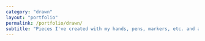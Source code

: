 ```yaml
---
category: "drawn"
layout: "portfolio"
permalink: /portfolio/drawn/
subtitle: "Pieces I've created with my hands, pens, markers, etc. and a piece of paper."
---
```

